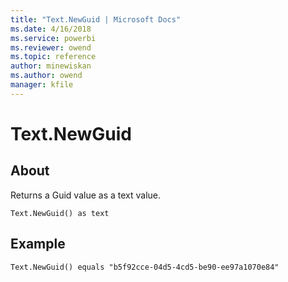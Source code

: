 ```yaml
---
title: "Text.NewGuid | Microsoft Docs"
ms.date: 4/16/2018
ms.service: powerbi
ms.reviewer: owend
ms.topic: reference
author: minewiskan
ms.author: owend
manager: kfile
---
```

# Text.NewGuid

  
## About  
Returns a Guid value as a text value.  
  
```  
Text.NewGuid() as text  
```  
  
## Example  
  
```  
Text.NewGuid() equals "b5f92cce-04d5-4cd5-be90-ee97a1070e84"  
```  
